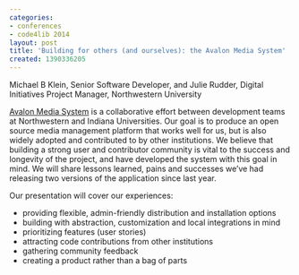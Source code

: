 ```yaml
---
categories:
- conferences
- code4lib 2014
layout: post
title: 'Building for others (and ourselves): the Avalon Media System'
created: 1390336205
---
```

Michael B Klein, Senior Software Developer, and Julie Rudder, Digital Initiatives Project Manager, Northwestern University

<a href="http://www.avalonmediasystem.org/">Avalon Media System</a> is a collaborative effort between development teams at Northwestern and Indiana Universities. Our goal is to produce an open source media management platform that works well for us, but is also widely adopted and contributed to by other institutions. We believe that building a strong user and contributor community is vital to the success and longevity of the project, and have developed the system with this goal in mind. We will share lessons learned, pains and successes we’ve had releasing two versions of the application since last year.

Our presentation will cover our experiences:

<ul>
<li>providing flexible, admin-friendly distribution and installation options</li>
<li>building with abstraction, customization and local integrations in mind</li>
<li>prioritizing features (user stories)</li>
<li>attracting code contributions from other institutions</li>
<li>gathering community feedback</li>
<li>creating a product rather than a bag of parts</li>
</ul>
